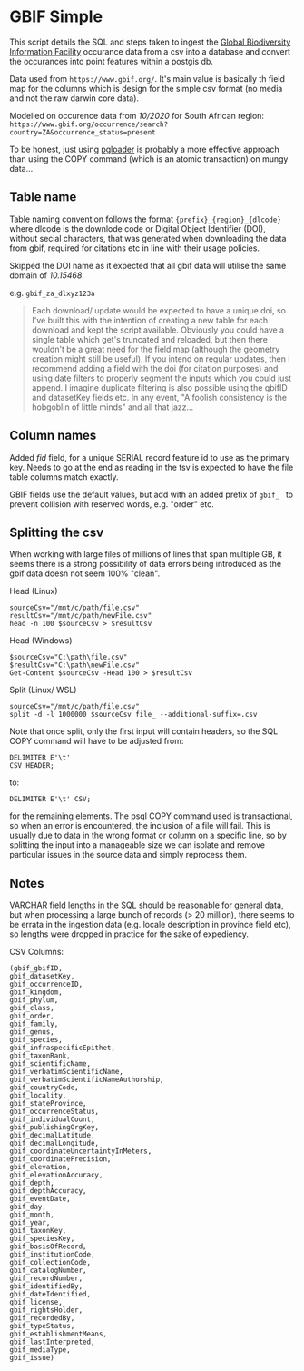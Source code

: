 # GBIF Simple

This script details the SQL and steps taken to ingest the [Global Biodiversity Information Facility](https://en.wikipedia.org/wiki/Global_Biodiversity_Information_Facility) occurance data from a csv into a database and convert the occurances into point features within a postgis db.

Data used from `https://www.gbif.org/`. It's main value is basically th field map for the columns which is design for the simple csv format (no media and not the raw darwin core data).

Modelled on occurence data from *10/2020* for South African region: `https://www.gbif.org/occurrence/search?country=ZA&occurrence_status=present`

To be honest, just using [pgloader](https://github.com/dimitri/pgloader) is probably a more effective approach than using the COPY command (which is an atomic transaction) on mungy data...

## Table name

Table naming convention follows the format `{prefix}_{region}_{dlcode}` where dlcode is the downlode code or Digital Object Identifier (DOI), without secial characters, that was generated when downloading the data from gbif, required for citations etc in line with their usage policies.

Skipped the DOI name as it expected that all gbif data will utilise the same domain of *10.15468*.

e.g. `gbif_za_dlxyz123a`

> Each download/ update would be expected to have a unique doi, so I've built this with the intention of creating a new table for each download and kept the script available. Obviously you could have a single table which get's truncated and reloaded, but then there wouldn't be a great need for the field map (although the geometry creation might still be useful). If you intend on regular updates, then I recommend adding a field with the doi (for citation purposes) and using date filters to properly segment the inputs which you could just append. I imagine duplicate filtering is also possible using the gbifID and datasetKey fields etc. In any event, "A foolish consistency is the hobgoblin of little minds" and all that jazz...

## Column names

Added *fid* field, for a unique SERIAL record feature id to use as the primary key. Needs to go at the end as reading in the tsv is expected to have the file table columns match exactly.

GBIF fields use the default values, but add with an added prefix of `gbif_ ` to prevent collision with reserved words, e.g. "order" etc.

## Splitting the csv

When working with large files of millions of lines that span multiple GB, it seems there is a strong possibility of data errors being introduced as the gbif data doesn not seem 100% "clean".

Head (Linux)

```
sourceCsv="/mnt/c/path/file.csv"
resultCsv="/mnt/c/path/newFile.csv"
head -n 100 $sourceCsv > $resultCsv
```

Head (Windows)

```
$sourceCsv="C:\path\file.csv"
$resultCsv="C:\path\newFile.csv"
Get-Content $sourceCsv -Head 100 > $resultCsv
```

Split (Linux/ WSL)

```
sourceCsv="/mnt/c/path/file.csv"
split -d -l 1000000 $sourceCsv file_ --additional-suffix=.csv
```

Note that once split, only the first input will contain headers, so the SQL COPY command will have to be adjusted from:

```
DELIMITER E'\t' 
CSV HEADER;
```

to:

```
DELIMITER E'\t' CSV;
```

for the remaining elements. The psql COPY command used is transactional, so when an error is encountered, the inclusion of a file will fail. This is usually due to data in the wrong format or column on a specific line, so by splitting the input into a manageable size we can isolate and remove particular issues in the source data and simply reprocess them.

## Notes

VARCHAR field lengths in the SQL should be reasonable for general data, but when processing a large bunch of records (> 20 million), there seems to be errata in the ingestion data (e.g. locale description in province field etc), so lengths were dropped in practice for the sake of expediency.

CSV Columns:
```
(gbif_gbifID,
gbif_datasetKey,
gbif_occurrenceID,
gbif_kingdom,
gbif_phylum,
gbif_class,
gbif_order,
gbif_family,
gbif_genus,
gbif_species,
gbif_infraspecificEpithet,
gbif_taxonRank,
gbif_scientificName,
gbif_verbatimScientificName,
gbif_verbatimScientificNameAuthorship,
gbif_countryCode,
gbif_locality,
gbif_stateProvince,
gbif_occurrenceStatus,
gbif_individualCount,
gbif_publishingOrgKey,
gbif_decimalLatitude,
gbif_decimalLongitude,
gbif_coordinateUncertaintyInMeters,
gbif_coordinatePrecision,
gbif_elevation,
gbif_elevationAccuracy,
gbif_depth,
gbif_depthAccuracy,
gbif_eventDate,
gbif_day,
gbif_month,
gbif_year,
gbif_taxonKey,
gbif_speciesKey,
gbif_basisOfRecord,
gbif_institutionCode,
gbif_collectionCode,
gbif_catalogNumber,
gbif_recordNumber,
gbif_identifiedBy,
gbif_dateIdentified,
gbif_license,
gbif_rightsHolder,
gbif_recordedBy,
gbif_typeStatus,
gbif_establishmentMeans,
gbif_lastInterpreted,
gbif_mediaType,
gbif_issue)
```
